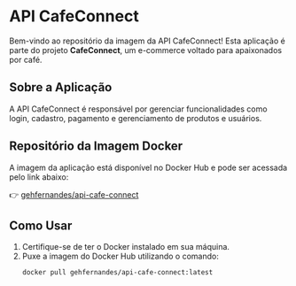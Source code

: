 # API CafeConnect

Bem-vindo ao repositório da imagem da API CafeConnect! Esta aplicação é parte do projeto **CafeConnect**, um e-commerce voltado para apaixonados por café.

## Sobre a Aplicação

A API CafeConnect é responsável por gerenciar funcionalidades como login, cadastro, pagamento e gerenciamento de produtos e usuários.

## Repositório da Imagem Docker

A imagem da aplicação está disponível no Docker Hub e pode ser acessada pelo link abaixo:

👉 [gehfernandes/api-cafe-connect](https://hub.docker.com/repository/docker/gehfernandes/api-cafe-connect/general)

## Como Usar

1. Certifique-se de ter o Docker instalado em sua máquina.
2. Puxe a imagem do Docker Hub utilizando o comando:
   ```bash
   docker pull gehfernandes/api-cafe-connect:latest
